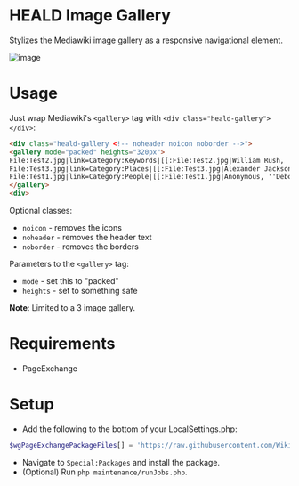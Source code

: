 # HEALD Image Gallery

Stylizes the Mediawiki image gallery as a responsive navigational element.

![image](https://user-images.githubusercontent.com/62721134/118121928-70bfaf00-b3f2-11eb-9961-08b056dcebe7.png)

# Usage 

Just wrap Mediawiki's `<gallery>` tag with `<div class="heald-gallery"></div>`:

```html
<div class="heald-gallery <!-- noheader noicon noborder -->">
<gallery mode="packed" heights="320px">
File:Test2.jpg|link=Category:Keywords|[[:File:Test2.jpg|William Rush, ''North East or Franklin Public Square, Philadelphia'', 1824.]]
File:Test3.jpg|link=Category:Places|[[:File:Test3.jpg|Alexander Jackson Davis, ''Garden Arch at Montgomery Place'', c. 1850.]]
File:Test1.jpg|link=Category:People|[[:File:Test1.jpg|Anonymous, ''Deborah Norris [Logan] Portrait'', n.d.]]
</gallery>
<div>
```
Optional classes:
* `noicon` - removes the icons
* `noheader` - removes the header text
* `noborder` - removes the borders

Parameters to the `<gallery>` tag:
* `mode` - set this to "packed"
* `heights` - set to something safe

**Note**: Limited to a 3 image gallery.

# Requirements

* PageExchange

# Setup

* Add the following to the bottom of your LocalSettings.php: 
```php
$wgPageExchangePackageFiles[] = 'https://raw.githubusercontent.com/WikiTeq/mediawiki-pages-ImageGallery-heald/master/page-exchange.json';
```
* Navigate to `Special:Packages` and install the package.
* (Optional) Run `php maintenance/runJobs.php`.

